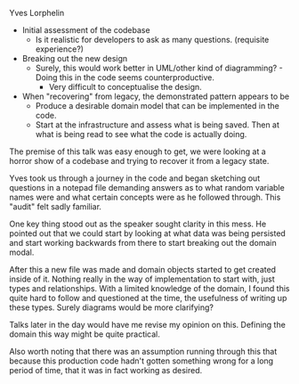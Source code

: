 Yves Lorphelin

- Initial assessment of the codebase
	- Is it realistic for developers to ask as many questions. (requisite experience?)
- Breaking out the new design
	- Surely, this would work better in UML/other kind of diagramming? - Doing this in the code seems counterproductive. 
		- Very difficult to conceptualise the design. 
- When "recovering" from legacy, the demonstrated pattern appears to be
	- Produce a desirable domain model that can be implemented in the code. 
	- Start at the infrastructure and assess what is being saved. Then at what is being read to see what the code is actually doing. 


The premise of this talk was easy enough to get, we were looking at a horror show of a codebase and trying to recover it from a legacy state. 

Yves took us through a journey in the code and began sketching out questions in a notepad file demanding answers as to what random variable names were and what certain concepts were as he followed through. This "audit" felt sadly familiar. 

One key thing stood out as the speaker sought clarity in this mess. He pointed out that we could start by looking at what data was being persisted and start working backwards from there to start breaking out the domain modal. 

After this a new file was made and domain objects started to get created inside of it. Nothing really in the way of implementation to start with, just types and relationships. With a limited knowledge of the domain, I found this quite hard to follow and questioned at the time, the usefulness of writing up these types. Surely diagrams would be more clarifying?

Talks later in the day would have me revise my opinion on this. Defining the domain this way might be quite practical. 

Also worth noting that there was an assumption running through this that because this production code hadn't gotten something wrong for a long period of time, that it was in fact working as desired.
